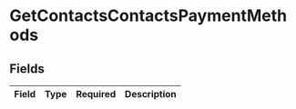 # GetContactsContactsPaymentMethods


## Fields

| Field       | Type        | Required    | Description |
| ----------- | ----------- | ----------- | ----------- |